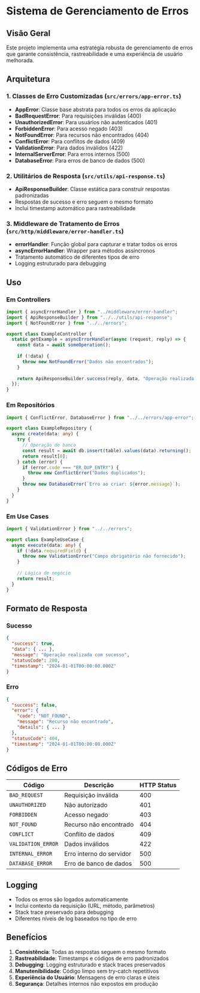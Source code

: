 # Sistema de Gerenciamento de Erros

## Visão Geral

Este projeto implementa uma estratégia robusta de gerenciamento de erros que garante consistência, rastreabilidade e uma experiência de usuário melhorada.

## Arquitetura

### 1. Classes de Erro Customizadas (`src/errors/app-error.ts`)

- **AppError**: Classe base abstrata para todos os erros da aplicação
- **BadRequestError**: Para requisições inválidas (400)
- **UnauthorizedError**: Para usuários não autenticados (401)
- **ForbiddenError**: Para acesso negado (403)
- **NotFoundError**: Para recursos não encontrados (404)
- **ConflictError**: Para conflitos de dados (409)
- **ValidationError**: Para dados inválidos (422)
- **InternalServerError**: Para erros internos (500)
- **DatabaseError**: Para erros de banco de dados (500)

### 2. Utilitários de Resposta (`src/utils/api-response.ts`)

- **ApiResponseBuilder**: Classe estática para construir respostas padronizadas
- Respostas de sucesso e erro seguem o mesmo formato
- Inclui timestamp automático para rastreabilidade

### 3. Middleware de Tratamento de Erros (`src/http/middleware/error-handler.ts`)

- **errorHandler**: Função global para capturar e tratar todos os erros
- **asyncErrorHandler**: Wrapper para métodos assíncronos
- Tratamento automático de diferentes tipos de erro
- Logging estruturado para debugging

## Uso

### Em Controllers

```typescript
import { asyncErrorHandler } from "../middleware/error-handler";
import { ApiResponseBuilder } from "../../utils/api-response";
import { NotFoundError } from "../../errors";

export class ExampleController {
  static getExample = asyncErrorHandler(async (request, reply) => {
    const data = await someOperation();
    
    if (!data) {
      throw new NotFoundError("Dados não encontrados");
    }
    
    return ApiResponseBuilder.success(reply, data, "Operação realizada com sucesso");
  });
}
```

### Em Repositórios

```typescript
import { ConflictError, DatabaseError } from "../../errors/app-error";

export class ExampleRepository {
  async create(data: any) {
    try {
      // Operação de banco
      const result = await db.insert(table).values(data).returning();
      return result[0];
    } catch (error) {
      if (error.code === "ER_DUP_ENTRY") {
        throw new ConflictError("Dados duplicados");
      }
      throw new DatabaseError(`Erro ao criar: ${error.message}`);
    }
  }
}
```

### Em Use Cases

```typescript
import { ValidationError } from "../../errors";

export class ExampleUseCase {
  async execute(data: any) {
    if (!data.requiredField) {
      throw new ValidationError("Campo obrigatório não fornecido");
    }
    
    // Lógica de negócio
    return result;
  }
}
```

## Formato de Resposta

### Sucesso
```json
{
  "success": true,
  "data": { ... },
  "message": "Operação realizada com sucesso",
  "statusCode": 200,
  "timestamp": "2024-01-01T00:00:00.000Z"
}
```

### Erro
```json
{
  "success": false,
  "error": {
    "code": "NOT_FOUND",
    "message": "Recurso não encontrado",
    "details": { ... }
  },
  "statusCode": 404,
  "timestamp": "2024-01-01T00:00:00.000Z"
}
```

## Códigos de Erro

| Código | Descrição | HTTP Status |
|--------|-----------|-------------|
| `BAD_REQUEST` | Requisição inválida | 400 |
| `UNAUTHORIZED` | Não autorizado | 401 |
| `FORBIDDEN` | Acesso negado | 403 |
| `NOT_FOUND` | Recurso não encontrado | 404 |
| `CONFLICT` | Conflito de dados | 409 |
| `VALIDATION_ERROR` | Dados inválidos | 422 |
| `INTERNAL_ERROR` | Erro interno do servidor | 500 |
| `DATABASE_ERROR` | Erro de banco de dados | 500 |

## Logging

- Todos os erros são logados automaticamente
- Inclui contexto da requisição (URL, método, parâmetros)
- Stack trace preservado para debugging
- Diferentes níveis de log baseados no tipo de erro

## Benefícios

1. **Consistência**: Todas as respostas seguem o mesmo formato
2. **Rastreabilidade**: Timestamps e códigos de erro padronizados
3. **Debugging**: Logging estruturado e stack traces preservados
4. **Manutenibilidade**: Código limpo sem try-catch repetitivos
5. **Experiência do Usuário**: Mensagens de erro claras e úteis
6. **Segurança**: Detalhes internos não expostos em produção
